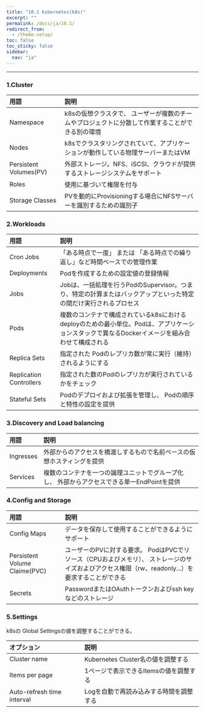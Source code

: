 ```yaml
---
title: "10.1 Kubernetes(k8s)"
excerpt: ""
permalink: /docs/ja/10.1/
redirect_from:
  - /theme-setup/
toc: false
toc_sticky: false
sidebar:
  nav: "ja"
---
```



---

### 1.Cluster

| 用語 | 説明 |
| :--- | :--- |
| Namespace | k8sの仮想クラスタで、 ユーザーが複数のチームやプロジェクトに分散して作業することができる別の環境 |
| Nodes | k8sでクラスタリングされていて、アプリケーションが動作している物理サーバーまたはVM |
| Persistent Volumes\(PV\) | 外部ストレージ。NFS、iSCSI、クラウドが提供するストレージシステムをサポート |
| Roles | 使用に基づいて権限を付与 |
| Storage Classes | PVを動的にProvisioningする場合にNFSサーバーを識別するための識別子 |

### 2.Workloads

| 用語 | 説明 |
| :--- | :--- |
| Cron Jobs | 「ある時点で一度」 または 「ある時点での繰り返し」など時間ベースでの管理作業 |
| Deployments | Podを作成するための設定値の登録情報 |
| Jobs | Jobは、一括処理を行うPodのSupervisor。つまり、特定の計算またはバックアップといった特定の間だけ実行されるプロセス |
| Pods | 複数のコンテナで構成されているk8sにおけるdeployのための最小単位。Podは、アプリケーションスタックで異なるDockerイメージを組み合わせて構成される |
| Replica Sets | 指定された Podのレプリカ数が常に実行（維持）されるようにする |
| Replication Controllers | 指定された数のPodのレプリカが実行されているかをチェック |
| Stateful Sets | Podのデプロイおよび拡張を管理し、 Podの順序と特性の設定を提供 |

### 3.Discovery and Load balancing

| 用語 | 説明 |
| :--- | :--- |
| Ingresses | 外部からのアクセスを橋渡しするもので名前ベースの仮想ホスティングを提供 |
| Services | 複数のコンテナを一つの論理ユニットでグループ化し、 外部からアクセスできる単一EndPointを提供 |

### 4.Config and Storage

| 用語 | 説明 |
| :--- | :--- |
| Config Maps | データを保存して使用することができるようにサポート |
| Persistent Volume Claime\(PVC\) | ユーザーのPVに対する要求。 PodはPVCでリソース（CPUおよびメモリ）、 ストレージのサイズおよびアクセス権限（rw、readonly...）を要求することができる |
| Secrets | PasswordまたはOAuthトークンおよびssh keyなどのストレージ |

### 5.Settings

k8sの Global Settingsの値を調整することができる。

| オプション | 説明 |
| :--- | :--- |
| Cluster name | Kubernetes Cluster名の値を調整する |
| Items per page | 1ページで表示できるItemsの値を調整する |
| Auto-refresh time interval | Logを自動で再読み込みする時間を調整する |



